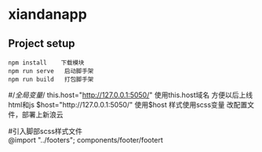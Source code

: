 # xiandanapp
## Project setup
```
npm install    下载模块
npm run serve   启动脚手架
npm run build   打包脚手架
```
#/*全局变量*/
this.host="http://127.0.0.1:5050/"   使用this.host域名 方便以后上线   html和js
$host="http://127.0.0.1:5050/"       使用$host  样式使用scss变量
改配置文件，部署上新浪云

#引入脚部scss样式文件    
 @import "../footers";   components/footer/footert